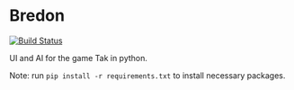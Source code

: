 # Bredon

[![Build Status](https://travis-ci.org/Innoviox/bredon.svg?branch=master)](https://travis-ci.org/Innoviox/bredon)

UI and AI for the game Tak in python.

Note: run `pip install -r requirements.txt` to install necessary packages.
